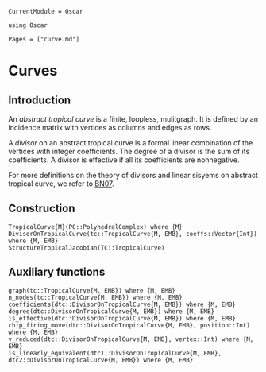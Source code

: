 ```@meta
CurrentModule = Oscar
```

```@setup oscar
using Oscar
```

```@contents
Pages = ["curve.md"]
```

# Curves


## Introduction

An *abstract tropical curve* is a finite, loopless, mulitgraph.
It is defined by an incidence matrix with vertices as columns and edges as rows.

A *divisor* on an abstract tropical curve is a formal linear combination of the vertices with integer coefficients. The degree of a divisor is the sum of its coefficients. A divisor is effective if all its coefficients are nonnegative.

For more definitions on the theory of divisors and linear sisyems on abstract tropical curve, we refer to [BN07](@cite).

## Construction

```@docs
TropicalCurve{M}(PC::PolyhedralComplex) where {M}
DivisorOnTropicalCurve(tc::TropicalCurve{M, EMB}, coeffs::Vector{Int}) where {M, EMB}
StructureTropicalJacobian(TC::TropicalCurve)
```

## Auxiliary functions
```@docs
graph(tc::TropicalCurve{M, EMB}) where {M, EMB}
n_nodes(tc::TropicalCurve{M, EMB}) where {M, EMB}
coefficients(dtc::DivisorOnTropicalCurve{M, EMB}) where {M, EMB}
degree(dtc::DivisorOnTropicalCurve{M, EMB}) where {M, EMB}
is_effective(dtc::DivisorOnTropicalCurve{M, EMB}) where {M, EMB}
chip_firing_move(dtc::DivisorOnTropicalCurve{M, EMB}, position::Int) where {M, EMB}
v_reduced(dtc::DivisorOnTropicalCurve{M, EMB}, vertex::Int) where {M, EMB}
is_linearly_equivalent(dtc1::DivisorOnTropicalCurve{M, EMB}, dtc2::DivisorOnTropicalCurve{M, EMB}) where {M, EMB}
```
